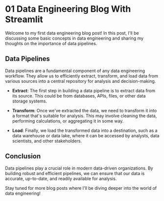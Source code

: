 # 01 Data Engineering Blog With Streamlit

Welcome to my first data engineering blog post! In this post, I'll be discussing some basic concepts in data engineering and sharing my thoughts on the importance of data pipelines.

## Data Pipelines

Data pipelines are a fundamental component of any data engineering workflow. They allow us to efficiently extract, transform, and load data from various sources into a central repository for analysis and decision-making.

- **Extract**: The first step in building a data pipeline is to extract data from its source. This could be from databases, APIs, files, or other data storage systems.

- **Transform**: Once we've extracted the data, we need to transform it into a format that's suitable for analysis. This may involve cleaning the data, performing calculations, or aggregating it in some way.

- **Load**: Finally, we load the transformed data into a destination, such as a data warehouse or data lake, where it can be accessed by analysts, data scientists, and other stakeholders.

## Conclusion

Data pipelines play a crucial role in modern data-driven organizations. By building robust and efficient pipelines, we can ensure that our data is accurate, up-to-date, and readily available for analysis.

Stay tuned for more blog posts where I'll be diving deeper into the world of data engineering!


